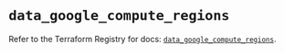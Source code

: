 # `data_google_compute_regions`

Refer to the Terraform Registry for docs: [`data_google_compute_regions`](https://registry.terraform.io/providers/hashicorp/google/6.49.3/docs/data-sources/compute_regions).

